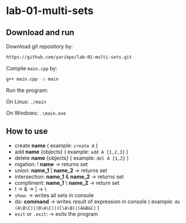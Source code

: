 # lab-01-multi-sets

## Download and run

Download git repository by:

```sh
https://github.com/yarikpo/lab-01-multi-sets.git
```

Compile ```main.cpp``` by:

```sh
g++ main.cpp -o main
```

Run the program:

On Linux: ```./main```

On Windows: ```.\main.exe```

## How to use

 *	create **name** ( example: ```create A``` )
 *	add **name** {objects} ( example: ```add A {1,2,3}``` )
 *	delete **name** {objects} ( example: ```del A {1,2}``` )
 *	nigation: ! **name** -> returns set
 *	union: **name_1** | **name_2** -> returns set
 *	intersection: **name_1** & **name_2** -> returns set
 *	compliment: **name_1** \ **name_2** -> return set
 *	! -> & -> | -> \
 *	```show```: -> writes all sets in console
 *	do: **command** -> writes result of expression in console ( example: ```do (A\B\C)|(B\A\C)|(C\A\B)|(A&B&C)``` )
 *	```exit``` or ```.exit```: -> exits the program
